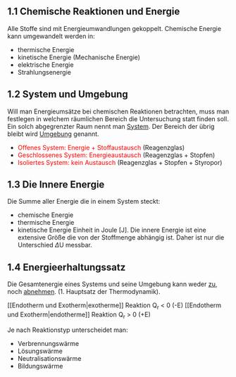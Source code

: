 
## 1.1 Chemische Reaktionen und Energie
Alle Stoffe sind mit Energieumwandlungen gekoppelt. Chemische Energie kann umgewandelt werden in:
- thermische Energie
- kinetische Energie (Mechanische Energie)
- elektrische Energie
- Strahlungsenergie


## 1.2 System und Umgebung
Will man Energieumsätze bei chemischen Reaktionen betrachten, muss man festlegen in welchem räumlichen Bereich die Untersuchung statt finden soll. 
Ein solch abgegrenzter Raum nennt man <u>System</u>.
Der Bereich der übrig bleibt wird <u>Umgebung</u> genannt.

- <span style="color:red">Offenes System: Energie + Stoffaustausch</span> (Reagenzglas)
- <span style="color:red">Geschlossenes System: Energieaustausch</span> (Reagenzglas + Stopfen)
- <span style="color:red">Isoliertes System: kein Austausch</span> (Reagenzglas + Stopfen + Styropor)


## 1.3 Die Innere Energie
Die Summe aller Energie die in einem System steckt:
- chemische Energie
- thermische Energie
- kinetische Energie
Einheit in Joule \[J].
Die innere Energie ist eine extensive Größe die von der Stoffmenge abhängig ist. Daher ist nur die Unterschied $\Delta$U messbar.


## 1.4 Energieerhaltungssatz
Die Gesamtenergie eines Systems und seine Umgebung kann weder <u>zu</u>, noch <u>abnehmen</u>. 
(1. Hauptsatz der Thermodynamik).

[[Endotherm und Exotherm|exotherme]] Reaktion     Q<sub>r</sub> < 0      (-E)
[[Endotherm und Exotherm|endotherme]] Reaktion  Q<sub>r</sub> > 0      (+E)

Je nach Reaktionstyp unterscheidet man: 
- Verbrennungswärme
- Lösungswärme
- Neutralisationswärme
- Bildungswärme
